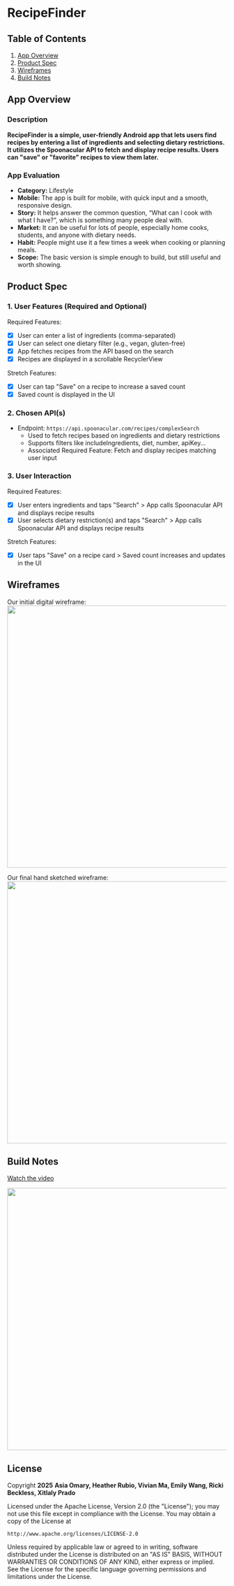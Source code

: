 # **RecipeFinder**

## Table of Contents

1. [App Overview](#App-Overview)
1. [Product Spec](#Product-Spec)
1. [Wireframes](#Wireframes)
1. [Build Notes](#Build-Notes)

## App Overview

### Description 

**RecipeFinder is a simple, user-friendly Android app that lets users find recipes by entering a list of ingredients and selecting dietary restrictions. It utilizes the Spoonacular API to fetch and display recipe results. Users can "save" or "favorite" recipes to view them later.**

### App Evaluation

<!-- Evaluation of your app across the following attributes -->

- **Category:** Lifestyle
- **Mobile:**  The app is built for mobile, with quick input and a smooth, responsive design.
- **Story:** It helps answer the common question, “What can I cook with what I have?”, which is something many people deal with.
- **Market:** It can be useful for lots of people, especially home cooks, students, and anyone with dietary needs.
- **Habit:** People might use it a few times a week when cooking or planning meals.
- **Scope:** The basic version is simple enough to build, but still useful and worth showing.

## Product Spec

### 1. User Features (Required and Optional)

Required Features:
- [x] User can enter a list of ingredients (comma-separated)
- [x] User can select one dietary filter (e.g., vegan, gluten-free)
- [x] App fetches recipes from the API based on the search
- [x] Recipes are displayed in a scrollable RecyclerView

Stretch Features:
- [x] User can tap "Save" on a recipe to increase a saved count
- [x] Saved count is displayed in the UI

### 2. Chosen API(s)

- Endpoint: `https://api.spoonacular.com/recipes/complexSearch`
    - Used to fetch recipes based on ingredients and dietary restrictions
    - Supports filters like includeIngredients, diet, number, apiKey...
    - Associated Required Feature: Fetch and display recipes matching user input

### 3. User Interaction
Required Features:
- [x] User enters ingredients and taps "Search" > App calls Spoonacular API and displays recipe results
- [x] User selects dietary restriction(s) and taps "Search" > App calls Spoonacular API and displays recipe results

Stretch Features:
- [x] User taps "Save" on a recipe card > Saved count increases and updates in the UI

## Wireframes

<!-- Add picture of your hand sketched wireframes in this section -->
Our initial digital wireframe:
<img src="https://i.imgur.com/OUfJa1O.png" width=600>

Our final hand sketched wireframe:
<img src="https://i.imgur.com/ZctfMo2.png" width=600>

## Build Notes

[Watch the video](https://codepath.slack.com/files/U08V1MCNKKJ/F098AAHQQKH/1000005127.mp4)

<img src="https://i.imgur.com/cJ74uFt.gif" width=600>

## License

Copyright **2025** **Asia Omary, Heather Rubio, Vivian Ma, Emily Wang, Ricki Beckless, Xitlaly Prado**

Licensed under the Apache License, Version 2.0 (the "License");
you may not use this file except in compliance with the License.
You may obtain a copy of the License at

    http://www.apache.org/licenses/LICENSE-2.0

Unless required by applicable law or agreed to in writing, software
distributed under the License is distributed on an "AS IS" BASIS,
WITHOUT WARRANTIES OR CONDITIONS OF ANY KIND, either express or implied.
See the License for the specific language governing permissions and
limitations under the License.
